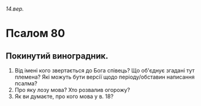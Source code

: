 
_14.вер._

#  Псалом 80

## Покинутий виноградник.
1. Від імені кого звертається до Бога співець?  Що об'єднує згадані тут племена? Які можуть бути версії щодо періоду/обставин написання псалма?
2. Про яку лозу мова? Хто розвалив огорожу?
3. Як ви думаєте, про кого мова у в. 18?
